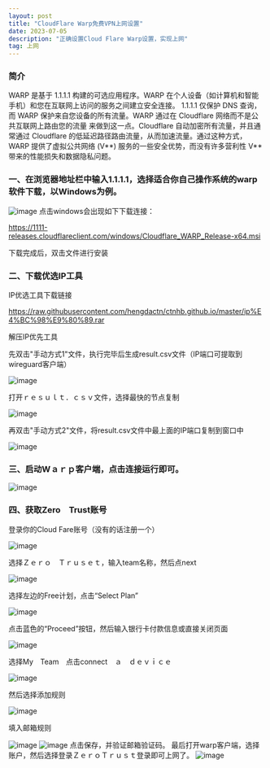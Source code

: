 ```yaml
---
layout: post
title: "CloudFlare Warp免费VPN上网设置"
date: 2023-07-05
description: "正确设置Cloud Flare Warp设置，实现上网"
tag: 上网
---
```


### 简介
WARP 是基于 1.1.1.1 构建的可选应用程序。WARP 在个人设备（如计算机和智能手机）和您在互联网上访问的服务之间建立安全连接。
1.1.1.1 仅保护 DNS 查询，而 WARP 保护来自您设备的所有流量。WARP 通过在 Cloudflare 网络而不是公共互联网上路由您的流量
来做到这一点。Cloudflare 自动加密所有流量，并且通常通过 Cloudflare 的低延迟路径路由流量，从而加速流量。通过这种方式，
WARP 提供了虚拟公共网络 (V**) 服务的一些安全优势，而没有许多营利性 V** 带来的性能损失和数据隐私问题。

### 一、在浏览器地址栏中输入1.1.1.1，选择适合你自己操作系统的warp软件下载，以Windows为例。

![image](https://github.com/hengdactn/ctnhb.github.io/assets/70909689/1d5a5037-6ff9-478c-9562-492274aa2538)
点击windows会出现如下下载连接：

https://1111-releases.cloudflareclient.com/windows/Cloudflare_WARP_Release-x64.msi

下载完成后，双击文件进行安装
### 二、下载优选IP工具

IP优选工具下载链接

https://raw.githubusercontent.com/hengdactn/ctnhb.github.io/master/ip%E4%BC%98%E9%80%89.rar

解压IP优先工具

先双击"手动方式1"文件，执行完毕后生成result.csv文件（IP端口可提取到wireguard客户端）

![image](https://github.com/hengdactn/ctnhb.github.io/assets/70909689/fda36047-470c-4f55-b040-6af61aec7761)

打开ｒｅｓｕｌｔ．ｃｓｖ文件，选择最快的节点复制

![image](https://github.com/hengdactn/ctnhb.github.io/assets/70909689/7de57bee-4638-438e-a54f-459b21f9ccf9)


再双击"手动方式2"文件，将result.csv文件中最上面的IP端口复制到窗口中

![image](https://github.com/hengdactn/ctnhb.github.io/assets/70909689/e473b917-88ee-4f4d-a90f-e2dbba7187aa)

### 三、启动Wａｒｐ客户端，点击连接运行即可。

![image](https://github.com/hengdactn/ctnhb.github.io/assets/70909689/b079ceed-eba9-4396-8e69-de8fab739e5c)

### 四、获取Zero　Trust账号

登录你的Cloud Fare账号（没有的话注册一个）

![image](https://github.com/hengdactn/ctnhb.github.io/assets/70909689/a9738317-bad3-4cea-9791-9bfaefbf1956)

选择Ｚｅｒｏ　Ｔｒｕｓｅｔ，输入team名称，然后点next

![image](https://github.com/hengdactn/ctnhb.github.io/assets/70909689/0d0f7554-6b54-4062-9f0a-3305f34993ce)

选择左边的Free计划，点击“Select Plan”

![image](https://github.com/hengdactn/ctnhb.github.io/assets/70909689/28372410-e898-4027-8b1e-202cb631acdc)

点击蓝色的“Proceed”按钮，然后输入银行卡付款信息或直接关闭页面

![image](https://github.com/hengdactn/ctnhb.github.io/assets/70909689/ac56f73e-ce7d-40c3-958a-d3507af24786)

选择My　Team　点击connect　ａ　ｄｅｖｉｃｅ

![image](https://github.com/hengdactn/ctnhb.github.io/assets/70909689/ed483200-c19f-4638-a3f8-e54201f43f2e)

然后选择添加规则

![image](https://github.com/hengdactn/ctnhb.github.io/assets/70909689/a7512ced-f4ac-448a-85ad-c9705646b512)

填入邮箱规则

![image](https://github.com/hengdactn/ctnhb.github.io/assets/70909689/54325e22-25e4-459c-a52a-b2a0b4580d0a)
![image](https://github.com/hengdactn/ctnhb.github.io/assets/70909689/de7c9860-da53-42e4-aa51-7aefd923bdfa)
点击保存，并验证邮箱验证码。
最后打开warp客户端，选择账户，然后选择登录ＺｅｒｏＴｒｕｓｔ登录即可上网了。
![image](https://github.com/hengdactn/ctnhb.github.io/assets/70909689/0b419ce2-985a-475b-8b52-6469ad39a55b)








